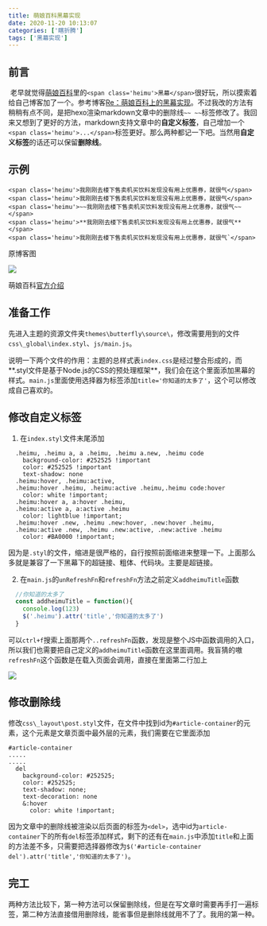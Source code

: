 ```yaml
---
title: 萌娘百科黑幕实现
date: 2020-11-20 10:13:07
categories: ['瞎折腾']
tags: ['黑幕实现']
---
```



## 前言

​	老早就觉得[萌娘百科](https://zh.moegirl.org.cn/Mainpage)里的`<span class='heimu'>黑幕</span>`很好玩，所以摸索着给自己博客加了一个。参考博客[Re：萌娘百科上的黑幕实现](https://www.cnblogs.com/send-off-a-friend/p/12355387.html)。不过我改的方法有稍稍有点不同，是把hexo渲染markdown文章中的删除线`~~ ~~`标签修改了。我回来又想到了更好的方法，markdown支持文章中的**自定义标签**，自己增加一个`<span class='heimu'>...</span>`标签更好。那么两种都记一下吧。当然用**自定义标签**的话还可以保留**删除线**。

## 示例

```
<span class='heimu'>我刚刚去楼下售卖机买饮料发现没有用上优惠券，就很气</span>
<span class='heimu'>我刚刚去楼下售卖机买饮料发现没有用上优惠券，就很气</span>
<span class='heimu'>~~我刚刚去楼下售卖机买饮料发现没有用上优惠券，就很气~~</span>
<span class='heimu'>**我刚刚去楼下售卖机买饮料发现没有用上优惠券，就很气**</span>
<span class='heimu'>我刚刚去楼下售卖机买饮料发现没有用上优惠券，就很气`</span>
```

原博客图

![](https://cdn.jsdelivr.net/gh/penginman/PicBed@master/artical/20210818171850.png)

萌娘百科[官方介绍](https://zh.moegirl.org.cn/Template:%E9%BB%91%E5%B9%95)

## 准备工作

​	先进入主题的资源文件夹`themes\butterfly\source\`，修改需要用到的文件`css\_global\index.styl`、`js/main.js`。

​	说明一下两个文件的作用：主题的总样式表`index.css`是经过整合形成的，而**\.styl文件是基于Node.js的CSS的预处理框架**，我们会在这个里面添加黑幕的样式。`main.js`里面使用选择器为标签添加`title='你知道的太多了'`，这个可以修改成自己喜欢的。

## 修改自定义标签

1. 在`index.styl`文件末尾添加

```stylus
  .heimu, .heimu a, a .heimu, .heimu a.new, .heimu code
    background-color: #252525 !important
    color: #252525 !important
    text-shadow: none
  .heimu:hover, .heimu:active,
  .heimu:hover .heimu, .heimu:active .heimu,.heimu code:hover
    color: white !important;
  .heimu:hover a, a:hover .heimu,
  .heimu:active a, a:active .heimu 
    color: lightblue !important;
  .heimu:hover .new, .heimu .new:hover, .new:hover .heimu,
  .heimu:active .new, .heimu .new:active, .new:active .heimu
    color: #BA0000 !important;
```

因为是`.styl`的文件，缩进是很严格的，自行按照前面缩进来整理一下。上面那么多就是兼容了一下黑幕下的超链接、粗体、代码块。主要是超链接。

2. 在`main.js`的`unRefreshFn`和`refreshFn`方法之前定义`addheimuTitle`函数

```js
  //你知道的太多了
  const addheimuTitle = function(){
    console.log(123)
    $('.heimu').attr('title','你知道的太多了')
  }
```

可以`ctrl+f`搜索上面那两个`..refreshFn`函数，发现是整个JS中函数调用的入口，所以我们也需要把自己定义的`addheimuTitle`函数在这里面调用。我盲猜的嗷`refreshFn`这个函数是在载入页面会调用，直接在里面第二行加上

![](https://cdn.jsdelivr.net/gh/penginman/PicBed@master/artical/20201120173713.png)



## 修改删除线

​	修改`css\_layout\post.styl`文件，在文件中找到id为`#article-container`的元素，这个元素是文章页面中最外层的元素，我们需要在它里面添加

```stylus
#article-container 
.....
.....
  del
    background-color: #252525;
    color: #252525;
    text-shadow: none;
    text-decoration: none
    &:hover
      color: white !important;
```

​	因为文章中的删除线被渲染以后页面的标签为`<del>`，选中id为`article-container`下的所有`del`标签添加样式，剩下的还有在`main.js`中添加`title`和上面的方法差不多，只需要把选择器修改为`$('#article-container del').attr('title','你知道的太多了')`。

## 完工

​	两种方法比较下，第一种方法可以保留删除线，但是在写文章时需要再手打一遍标签，第二种方法直接借用删除线，能省事但是删除线就用不了了。我用的第一种。

